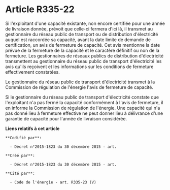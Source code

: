 # Article R335-22

Si l'exploitant d'une capacité existante, non encore certifiée pour une année de livraison donnée, prévoit que celle-ci
fermera d'ici là, il transmet au gestionnaire du réseau public de transport ou de distribution d'électricité auquel est
raccordée sa capacité, avant la date limite de demande de certification, un avis de fermeture de capacité. Cet avis mentionne
la date prévue de la fermeture de la capacité et le caractère définitif ou non de la fermeture. Les gestionnaires de réseaux
publics de distribution d'électricité transmettent au gestionnaire du réseau public de transport d'électricité les avis
qu'ils reçoivent et les informations sur les conditions de fermeture effectivement constatées.

Le gestionnaire du réseau public de transport d'électricité transmet à la Commission de régulation de l'énergie l'avis de
fermeture de capacité.

Si le gestionnaire du réseau public de transport d'électricité constate que l'exploitant n'a pas fermé la capacité
conformément à l'avis de fermeture, il en informe la Commission de régulation de l'énergie. Une capacité qui n'a pas donné
lieu à fermeture effective ne peut donner lieu à délivrance d'une garantie de capacité pour l'année de livraison considérée.

**Liens relatifs à cet article**

	**Codifié par**:

	  - Décret n°2015-1823 du 30 décembre 2015 - art.

	**Créé par**:

	  - Décret n°2015-1823 du 30 décembre 2015 - art.

	**Cité par**:

	  - Code de l'énergie - art. R335-23 (V)
